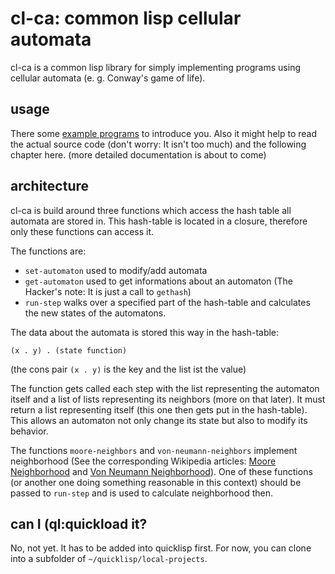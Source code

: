 # cl-ca: common lisp cellular automata
cl-ca is a common lisp library for simply implementing programs using cellular
automata (e. g. Conway's game of life).

## usage
There some [example programs](./examples) to introduce you. Also it might help to read the actual source code (don't worry: It isn't too much) and the following chapter here.
(more detailed documentation is about to come)

## architecture
cl-ca is build around three functions which access the hash table all automata are stored in. This hash-table is located in a closure, therefore only these
functions can access it.

The functions are:

* `set-automaton` used to modify/add automata
* `get-automaton` used to get informations about an automaton
	(The Hacker's note: It is just a call to `gethash`)
* `run-step` walks over a specified part of the hash-table and calculates the new states of the automatons.

The data about the automata is stored this way in the hash-table:

	(x . y) . (state function)

(the cons pair `(x . y)` is the key and the list ist the value)

The function gets called each step with the list representing the automaton
itself and a list of lists representing its neighbors (more on that later).
It must return a list representing itself (this one then gets put in the hash-table). This allows an automaton not only change its state but also to modify its behavior.

The functions `moore-neighbors` and `von-neumann-neighbors` implement neighborhood (See the corresponding Wikipedia articles: [Moore Neighborhood](https://en.wikipedia.org/wiki/Moore_neighborhood) and [Von Neumann Neighborhood](https://en.wikipedia.org/wiki/Von_Neumann_neighborhood)). One of these functions (or another one doing something reasonable in this context) should be passed to `run-step` and is used to calculate neighborhood then.

## can I (ql:quickload it?
No, not yet. It has to be added into quicklisp first. For now, you can clone into a subfolder of `~/quicklisp/local-projects`.
